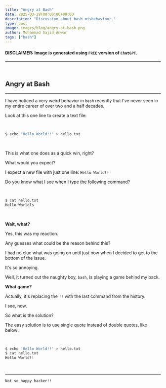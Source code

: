 ```yaml
---
title: "Angry at Bash"
date: 2025-03-29T00:00:00+00:00
description: "Discussion about bash misbehaviour."
type: post
image: images/blog/angry-at-bash.png
author: Mohammad Sajid Anwar
tags: ["bash"]
---
```


#### **DISCLAIMER:** Image is generated using `FREE` version of `ChatGPT`.
***

<br>

## Angry at Bash
***

I have noticed a very weird behavior in `bash` recently that I've never seen in my entire career of over two and a half decades.

Look at this one line to create a text file:

<br>

```bash
$ echo "Hello World!!" > hello.txt
```

<br>

This is what one does as a quick win, right?

What would you expect?

I expect a new file with just one line: `Hello World!!`

Do you know what I see when I type the following command?

<br>

```bash
$ cat hello.txt
Hello Worldls
```

<br>

**Wait, what?**

Yes, this was my reaction.

Any guesses what could be the reason behind this?

I had no clue what was going on until just now when I decided to get to the bottom of the issue.

It's so annoying.

Well, it turned out the naughty boy, `bash`, is playing a game behind my back.

**What game?**

Actually, it's replacing the `!!` with the last command from the history.

I see, now.

So what is the solution?

The easy solution is to use single quote instead of double quotes, like below:

<br>

```bash
$ echo 'Hello World!!' > hello.txt
$ cat hello.txt
Hello World!!
```

<br>

***

`Not so happy hacker!!`
